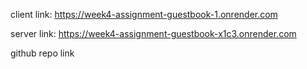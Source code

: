 client link: https://week4-assignment-guestbook-1.onrender.com

server link: https://week4-assignment-guestbook-x1c3.onrender.com

github repo link
